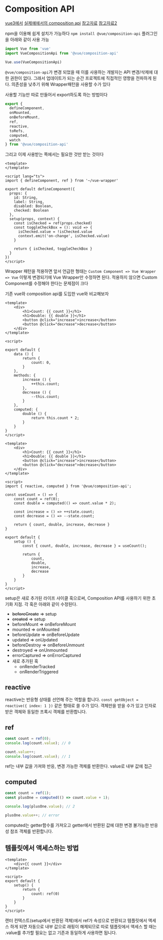 # Composition API

[vue3에서](https://v3.vuejs-korea.org/ko-kr/api/composition-api.html) [실제예에서의 composition api](https://velog.io/@ausg/Vue2-%EC%93%B0%EC%84%B8%EC%9A%94-Composition-API-%ED%95%9C%EB%B2%88-%EB%93%9C%EC%85%94%EB%B3%B4%EC%84%B8%EC%9A%94) [참고자료](https://chodragon9.github.io/blog/composition-api-rfc-migration/#%ED%94%8C%EB%9F%AC%EA%B7%B8%EC%9D%B8) [참고자료2](https://m.blog.naver.com/dndlab/221952030079)

npm을 이용해 쉽게 설치가 가능하다 `npm install @vue/composition-api` 플러그인을 아래와 같이 사용 가능

```javascript
import Vue from 'vue'
import VueCompositionApi from '@vue/composition-api'

Vue.use(VueCompositionApi)
```

`@vue/composition-api`가 변경 되었을 때 이를 사용하는 개발자는 API 변경/삭제에 대한 권한이 없다. 그래서 업데이트가 되는 순간 프로젝트에 직접적인 영향을 전파하게 된다. 의존성을 낮추기 위해 Wrapper패턴을 사용할 수가 있다

사용할 기능만 따로 만들어서 export하도록 하는 방법이다

```javascript
export {
  defineComponent,
  onMounted,
  onBeforeMount,
  ref,
  reactive,
  toRefs,
  computed,
  watch
} from '@vue/composition-api'
```

그리고 이제 사용받는 쪽에서는 필요한 것만 받는 것이다

```vue
<template>
</template>

<script lang="ts">
import { defineComponent, ref } from '~/vue-wrapper'

export default defineComponent({
  props: {
    id: String,
    label: String,
    disabled: Boolean,
    checked: Boolean
  },
  setup(props, context) {
    const isChecked = ref(props.checked)
    const toggleCheckBox = (): void => {
      isChecked.value = !isChecked.value
      context.emit('on-change', isChecked.value)
    }

    return { isChecked, toggleCheckBox }
  }
})
</script>
```

Wrapper 패턴을 적용하면 앞서 언급한 형태는 `Custom Component => Vue Wrapper => Vue` 이렇게 변경되기에 Vue Wrapper만 수정하면 된다. 적용하지 않으면 Custom Component를 수정해야 한다는 문제점이 크다

기존 vue와 composition api를 도입한 vue와 비교해보자

```vue
<template>
    <div>
        <h1>Count: {{ count }}</h1>
        <h1>Double: {{ double }}</h1>
        <button @click="increase">increase</button>
        <button @click="decrease">decrease</button>
    </div>
</template>

<script>

export default {
    data () {
        return {
            count: 0,
        }
    },
    methods: {
        increase () {
            ++this.count;
        },
        decrease () {
            --this.count;
        }
    },
    computed: {
        double () {
            return this.count * 2;
        }
    }
}
</script>
```

```vue
<template>
    <div>
        <h1>Count: {{ count }}</h1>
        <h1>Double: {{ double }}</h1>
        <button @click="increase">increase</button>
        <button @click="decrease">decrease</button>
    </div>
</template>

<script>
import { reactive, computed } from '@vue/composition-api';

const useCount = () => {
    const count = ref(0);
    const double = computed(() => count.value * 2);

    const increase = () => ++state.count;
    const decrease = () => --state.count;

    return { count, double, increase, decrease }
}

export default {
    setup () {
        const { count, double, increase, decrease } = useCount();

        return {
            count,
            double,
            increase,
            decrease
        }
    }
}
</script>
```

setup은 새로 추가된 라이프 사이클 훅으로써, Composition API를 사용하기 위한 초기화 지점. 각 훅은 아래와 같이 수정된다.

- ~~beforeCreate~~ => setup
- ~~created~~ => setup
- beforeMount => onBeforeMount
- mounted => onMounted
- beforeUpdate => onBeforeUpdate
- updated => onUpdated
- beforeDestroy => onBeforeUnmount
- destroyed => onUnmounted
- errorCaptured => onErrorCaptured
- 새로 추가된 훅
  - onRenderTracked
  - onRenderTriggered

## reactive

reactive는 반응형 상태를 선언해 주는 역할을 합니다. `const getObject = reactive({ index: 1 })` 같은 형태로 쓸 수가 있다. 객체만을 받을 수가 있고 인자로 받은 객체와 동일한 프록시 객체를 반환합니다.

## ref

```javascript
const count = ref(0);
console.log(count.value); // 0

count.value++;
console.log(count.value); // 1
```

ref는 내부 값을 가져와 반응, 변경 가능한 객체를 반환한다. value로 내부 값에 접근

## computed

```javascript
const count = ref(1);
const plusOne = computed(() => count.value + 1);

console.log(plusOne.value); // 2

plusOne.value++; // error
```

computed는 getter함수를 가져오고 getter에서 반환된 값에 대한 변경 불가능한 반응성 참조 객체를 반환합니다.

## 템플릿에서 액세스하는 방법

```vue
<template>
    <div>{{ count }}</div>
</template>

<script>
export default {
    setup() {
        return {
            count: ref(0)
        }
    }
}
</script>
```

랜터 컨텍스트(setup에서 반환된 객체)에서 ref가 속성으로 반환되고 템플릿에서 액세스 하게 되면 자동으로 내부 값으로 래핑이 해제되므로 따로 템플릿에서 액세스 할 때는 .value를 추가할 필요는 없고 기존과 동일하게 사용하면 됩니다.

